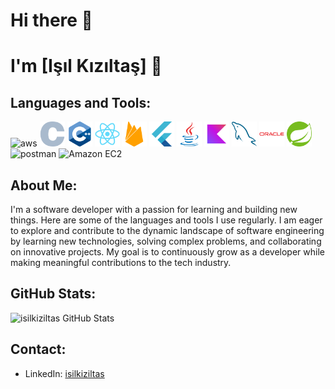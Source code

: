 # Hi there 👋
# I'm [Işıl Kızıltaş] 👋


## Languages and Tools:

<p align="left">
  <!-- AWS -->
  <img src="https://simpleicons.org/icons/amazonwebservices.svg" alt="aws" width="40" height="40"/> 
  <!-- C -->
  <img src="https://raw.githubusercontent.com/devicons/devicon/master/icons/c/c-original.svg" alt="c" width="40" height="40"/> 
  <!-- C++ -->
  <img src="https://raw.githubusercontent.com/devicons/devicon/master/icons/cplusplus/cplusplus-original.svg" alt="cplusplus" width="40" height="40"/> 
  <!-- React -->
  <img src="https://raw.githubusercontent.com/devicons/devicon/master/icons/react/react-original.svg" alt="react" width="40" height="40"/> 
  <!-- Firebase -->
  <img src="https://raw.githubusercontent.com/devicons/devicon/master/icons/firebase/firebase-plain.svg" alt="firebase" width="40" height="40"/>
  <!-- Flutter -->
  <img src="https://raw.githubusercontent.com/devicons/devicon/master/icons/flutter/flutter-original.svg" alt="flutter" width="40" height="40"/> 
  <!-- Java -->
  <img src="https://raw.githubusercontent.com/devicons/devicon/master/icons/java/java-original.svg" alt="java" width="40" height="40"/> 
  <!-- Kotlin -->
  <img src="https://raw.githubusercontent.com/devicons/devicon/master/icons/kotlin/kotlin-original.svg" alt="kotlin" width="40" height="40"/> 
  <!-- MySQL -->
  <img src="https://raw.githubusercontent.com/devicons/devicon/master/icons/mysql/mysql-original.svg" alt="mysql" width="40" height="40"/> 
  <!-- Oracle -->
  <img src="https://raw.githubusercontent.com/devicons/devicon/master/icons/oracle/oracle-original.svg" alt="oracle" width="40" height="40"/> 
  <!-- Spring -->
  <img src="https://raw.githubusercontent.com/devicons/devicon/master/icons/spring/spring-original.svg" alt="spring" width="40" height="40"/> 
  <!-- Postman -->
  <img src="https://www.vectorlogo.zone/logos/getpostman/getpostman-icon.svg" alt="postman" width="40" height="40"/>
  <!--Amazon EC2 -->
  <img src="https://simpleicons.org/icons/amazonec2.svg" alt="Amazon EC2" width="40" height="40"/>
</p>

## About Me:
I'm a software developer with a passion for learning and building new things. Here are some of the languages and tools I use regularly.
 I am eager to explore and contribute to the dynamic landscape of software engineering by learning new technologies, solving complex problems, and collaborating on innovative projects. My goal is to continuously grow as a developer while making meaningful contributions to the tech industry.
 ## GitHub Stats:
 ![isilkiziltas GitHub Stats](https://github-readme-stats.vercel.app/api?username=isilkiziltas&show_icons=true&theme=radical)

## Contact:
- LinkedIn: [isilkiziltas](https://www.linkedin.com/in/i%C5%9F%C4%B1l-k%C4%B1z%C4%B1lta%C5%9F-5902b826a/)
